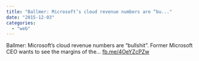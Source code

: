 ```yaml
---
title: "Ballmer: Microsoft’s cloud revenue numbers are “bu..."
date: "2015-12-03"
categories: 
  - "web"
---
```


Ballmer: Microsoft’s cloud revenue numbers are “bullshit”. Former Microsoft CEO wants to see the margins of the... [fb.me/4OeYZcPZw](http://fb.me/4OeYZcPZw)
